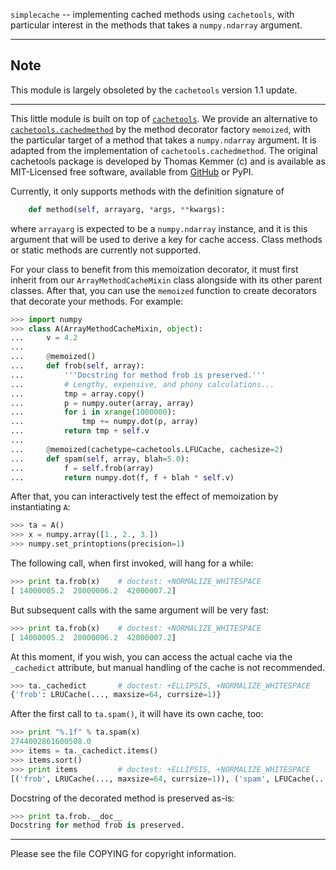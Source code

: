 `simplecache` -- implementing cached methods using `cachetools`, with
particular interest in the methods that takes a `numpy.ndarray` argument.

---
## Note ##

This module is largely obsoleted by the `cachetools` version 1.1 update.

---

This little module is built on top of
[`cachetools`](http://pythonhosted.org/cachetools/ "cachetools").  We provide
an alternative to
[`cachetools.cachedmethod`](http://pythonhosted.org/cachetools/#cachetools.cachedmethod)
by the method decorator factory `memoized`, with the particular target of a
method that takes a `numpy.ndarray` argument.  It is adapted from the
implementation of `cachetools.cachedmethod`.  The original cachetools package
is developed by Thomas Kemmer (c) and is available as MIT-Licensed free
software, available from [GitHub](https://github.com/tkem/cachetools/
"cachetools repo") or PyPI.

Currently, it only supports methods with the definition signature of
```python
    def method(self, arrayarg, *args, **kwargs):
```
where `arrayarg` is expected to be a `numpy.ndarray` instance, and it is this
argument that will be used to derive a key for cache access.  Class methods or
static methods are currently not supported.

For your class to benefit from this memoization decorator, it must first
inherit from our `ArrayMethodCacheMixin` class alongside with its other parent
classes.  After that, you can use the `memoized` function to create decorators
that decorate your methods.  For example:
```python
>>> import numpy
>>> class A(ArrayMethodCacheMixin, object):
...     v = 4.2
... 
...     @memoized()
...     def frob(self, array):
...         '''Docstring for method frob is preserved.'''
...         # Lengthy, expensive, and phony calculations...
...         tmp = array.copy()
...         p = numpy.outer(array, array)
...         for i in xrange(1000000):
...             tmp += numpy.dot(p, array)
...         return tmp + self.v
... 
...     @memoized(cachetype=cachetools.LFUCache, cachesize=2)
...     def spam(self, array, blah=5.0):
...         f = self.frob(array)
...         return numpy.dot(f, f + blah * self.v)
```

After that, you can interactively test the effect of memoization by
instantiating `A`:
```python
>>> ta = A()
>>> x = numpy.array([1., 2., 3.])
>>> numpy.set_printoptions(precision=1)
```

The following call, when first invoked, will hang for a while:
```python
>>> print ta.frob(x)    # doctest: +NORMALIZE_WHITESPACE
[ 14000005.2  28000006.2  42000007.2]
```

But subsequent calls with the same argument will be very fast:
```python
>>> print ta.frob(x)    # doctest: +NORMALIZE_WHITESPACE
[ 14000005.2  28000006.2  42000007.2]
```

At this moment, if you wish, you can access the actual cache via the
`_cachedict` attribute, but manual handling of the cache is not recommended.
```python
>>> ta._cachedict       # doctest: +ELLIPSIS, +NORMALIZE_WHITESPACE
{'frob': LRUCache(..., maxsize=64, currsize=1)}
```

After the first call to `ta.spam()`, it will have its own cache, too:
```python
>>> print "%.1f" % ta.spam(x)
2744002861600508.0
>>> items = ta._cachedict.items()
>>> items.sort()
>>> print items         # doctest: +ELLIPSIS, +NORMALIZE_WHITESPACE
[('frob', LRUCache(..., maxsize=64, currsize=1)), ('spam', LFUCache(...))]
```

Docstring of the decorated method is preserved as-is:
```python
>>> print ta.frob.__doc__
Docstring for method frob is preserved.
```

---

Please see the file COPYING for copyright information.
